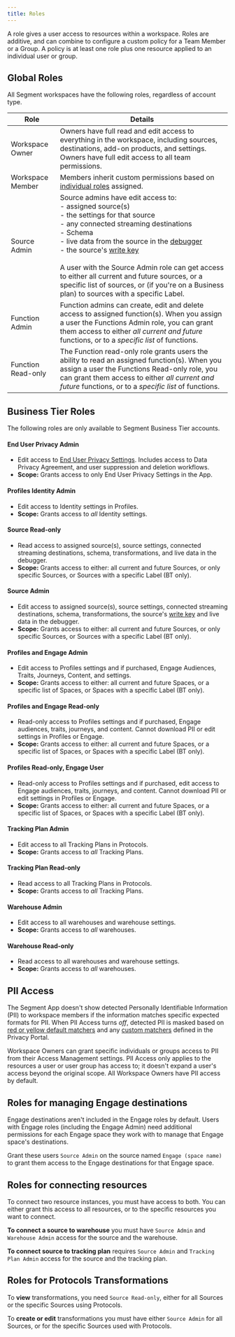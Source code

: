 ```yaml
---
title: Roles
---
```


A role gives a user access to resources within a workspace. Roles are additive, and can combine to configure a custom policy for a Team Member or a Group. A policy is at least one role plus one resource applied to an individual user or group.

## Global Roles

All Segment workspaces have the following roles, regardless of account type.

| Role                | Details                                                                                                                                                                                                                                                                                                                                                                                                                                                                                                             |
| ------------------- | ------------------------------------------------------------------------------------------------------------------------------------------------------------------------------------------------------------------------------------------------------------------------------------------------------------------------------------------------------------------------------------------------------------------------------------------------------------------------------------------------------------------- |
| Workspace Owner     | Owners have full read and edit access to everything in the workspace, including sources, destinations, add-on products, and settings. Owners have full edit access to all team permissions.                                                                                                                                                                                                                                                                                                                         |
| Workspace Member    | Members inherit custom permissions based on [individual roles](#business-tier-roles) assigned.                                                                                                                                                                                                                                                                                                                                                                                                                      |
| Source Admin        | Source admins have edit access to:<br>- assigned source(s) <br>- the settings for that source <br>- any connected streaming destinations <br>- Schema <br>- live data from the source in the [debugger](/docs/connections/sources/debugger/) <br>- the source's [write key](/docs/connections/find-writekey/) <br><br>A user with the Source Admin role can get access to either all current and future sources, or a specific list of sources, or (if you're on a Business plan) to sources with a specific Label. |
| Function Admin     | Function admins can create, edit and delete access to assigned function(s). When you assign a user the Functions Admin role, you can grant them access to either _all current and future_ functions, or to a _specific list_ of functions.                                                                                                                                                                                                                                                                         |
| Function Read-only | The Function read-only role grants users the ability to read an assigned function(s). When you assign a user the Functions Read-only role, you can grant them access to either _all current and future_ functions, or to a _specific list_ of functions.                                                                                                                                                                                                                                                           |

## Business Tier Roles

The following roles are only available to Segment Business Tier accounts.

#### End User Privacy Admin
* Edit access to [End User Privacy Settings](/docs/privacy/user-deletion-and-suppression). Includes access to Data Privacy Agreement, and user suppression and deletion workflows.
* **Scope:** Grants access to only End User Privacy Settings in the App.

#### Profiles Identity Admin
* Edit access to Identity settings in Profiles.
* **Scope:** Grants access to *all* Identity settings.

#### Source Read-only
* Read access to assigned source(s), source settings, connected streaming destinations, schema, transformations, and live data in the debugger.
* **Scope:** Grants access to either: all current and future Sources, or only specific Sources, or Sources with a specific Label (BT only).


#### Source Admin
* Edit access to assigned source(s), source settings, connected streaming destinations, schema, transformations, the source's [write key](/docs/connections/find-writekey/) and live data in the debugger.
* **Scope:** Grants access to either: all current and future Sources, or only specific Sources, or Sources with a specific Label (BT only).

#### Profiles and Engage Admin
* Edit access to Profiles settings and if purchased, Engage Audiences, Traits, Journeys, Content, and settings.
* **Scope:** Grants access to either: all current and future Spaces, or a specific list of Spaces, or Spaces with a specific Label (BT only).


#### Profiles and Engage Read-only
* Read-only access to Profiles settings and if purchased, Engage audiences, traits, journeys, and content. Cannot download PII or edit settings in Profiles or Engage.
* **Scope:** Grants access to either: all current and future Spaces, or a specific list of Spaces, or Spaces with a specific Label (BT only).

#### Profiles Read-only, Engage User
* Read-only access to Profiles settings and if purchased, edit access to Engage audiences, traits, journeys, and content. Cannot download PII or edit settings in Profiles or Engage.
* **Scope:** Grants access to either: all current and future Spaces, or a specific list of Spaces, or Spaces with a specific Label (BT only).

#### Tracking Plan Admin
* Edit access to all Tracking Plans in Protocols.
* **Scope:** Grants access to *all* Tracking Plans.
  
#### Tracking Plan Read-only
* Read access to all Tracking Plans in Protocols.
* **Scope:** Grants access to *all* Tracking Plans.

#### Warehouse Admin
* Edit access to all warehouses and warehouse settings.
* **Scope:** Grants access to *all* warehouses.

#### Warehouse Read-only
* Read access to all warehouses and warehouse settings.
* **Scope:** Grants access to *all* warehouses.


## PII Access

The Segment App doesn't show detected Personally Identifiable Information (PII) to workspace members if the information matches specific expected formats for PII. When PII Access turns *off*, detected PII is masked based on [red or yellow default matchers](/docs/privacy/portal/#default-pii-matchers) and any [custom matchers](/docs/privacy/portal/#custom-pii-matchers) defined in the Privacy Portal.

Workspace Owners can grant specific individuals or groups access to PII from their Access Management settings. PII Access only applies to the resources a user or user group has access to; it doesn't expand a user's access beyond the original scope. All Workspace Owners have PII access by default.


## Roles for managing Engage destinations

Engage destinations aren't included in the Engage roles by default. Users with Engage roles (including the Engage Admin) need additional permissions for each Engage space they work with to manage that Engage space's destinations.

Grant these users `Source Admin` on the source named `Engage (space name)` to grant them access to the Engage destinations for that Engage space.

## Roles for connecting resources

To connect two resource instances, you must have access to both. You can either grant this access to all resources, or to the specific resources you want to connect.

**To connect a source to warehouse** you must have `Source Admin` and `Warehouse Admin` access for the source and the warehouse.

**To connect source to tracking plan** requires `Source Admin` and `Tracking Plan Admin` access for the source and the tracking plan.

## Roles for Protocols Transformations

To **view** transformations, you need `Source Read-only`, either for all Sources or the specific Sources using Protocols.

To **create or edit** transformations you must have either `Source Admin` for all Sources, or for the specific Sources used with Protocols.
